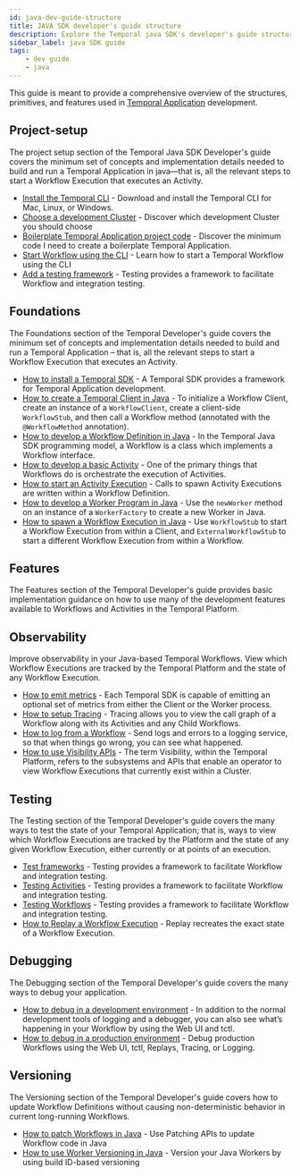 ```yaml
---
id: java-dev-guide-structure
title: JAVA SDK developer's guide structure
description: Explore the Temporal java SDK's developer's guide structure.
sidebar_label: java SDK guide
tags:
    - dev guide
    - java
---
```


This guide is meant to provide a comprehensive overview of the structures, primitives, and features used in [Temporal Application](/temporal#temporal-application) development.

## Project-setup

The project setup section of the Temporal Java SDK Developer's guide covers the minimum set of concepts and implementation details needed to build and run a Temporal Application in java—that is, all the relevant steps to start a Workflow Execution that executes an Activity.

- [Install the Temporal CLI](/java/install-cli) - Download and install the Temporal CLI for Mac, Linux, or Windows.
- [Choose a development Cluster](/java/choose-dev-cluster) - Discover which development Cluster you should choose
- [Boilerplate Temporal Application project code](/java/project-structure) - Discover the minimum code I need to create a boilerplate Temporal Application.
- [Start Workflow using the CLI](/java/backgroundcheck-boilerplate-start-workflow) - Learn how to start a Temporal Workflow using the CLI
- [Add a testing framework](/java/backgroundcheck-boilerplate-testing-temporal) - Testing provides a framework to facilitate Workflow and integration testing.

## Foundations

The Foundations section of the Temporal Developer's guide covers the minimum set of concepts and implementation details needed to build and run a Temporal Application – that is, all the relevant steps to start a Workflow Execution that executes an Activity.

- [How to install a Temporal SDK](/java/add-sdk) - A Temporal SDK provides a framework for Temporal Application development.
- [How to create a Temporal Client in Java](/java/how-to-create-a-temporal-client-in-java) - To initialize a Workflow Client, create an instance of a `WorkflowClient`, create a client-side `WorkflowStub`, and then call a Workflow method (annotated with the `@WorkflowMethod` annotation).
- [How to develop a Workflow Definition in Java](/java/how-to-develop-a-workflow-definition-in-java) - In the Temporal Java SDK programming model, a Workflow is a class which implements a Workflow interface.
- [How to develop a basic Activity](/java/developing-activities) - One of the primary things that Workflows do is orchestrate the execution of Activities.
- [How to start an Activity Execution](/java/spawning-activities) - Calls to spawn Activity Executions are written within a Workflow Definition.
- [How to develop a Worker Program in Java](/java/how-to-develop-a-worker-program-in-java) - Use the `newWorker` method on an instance of a `WorkerFactory` to create a new Worker in Java.
- [How to spawn a Workflow Execution in Java](/java/how-to-spawn-a-workflow-execution-in-java) - Use `WorkflowStub` to start a Workflow Execution from within a Client, and `ExternalWorkflowStub` to start a different Workflow Execution from within a Workflow.

## Features

The Features section of the Temporal Developer's guide provides basic implementation guidance on how to use many of the development features available to Workflows and Activities in the Temporal Platform.

## Observability

Improve observability in your Java-based Temporal Workflows. View which Workflow Executions are tracked by the Temporal Platform and the state of any Workflow Execution.

- [How to emit metrics](/java/metrics) - Each Temporal SDK is capable of emitting an optional set of metrics from either the Client or the Worker process.
- [How to setup Tracing](/java/tracing) - Tracing allows you to view the call graph of a Workflow along with its Activities and any Child Workflows.
- [How to log from a Workflow](/java/logging) - Send logs and errors to a logging service, so that when things go wrong, you can see what happened.
- [How to use Visibility APIs](/java/visibility) - The term Visibility, within the Temporal Platform, refers to the subsystems and APIs that enable an operator to view Workflow Executions that currently exist within a Cluster.

## Testing

The Testing section of the Temporal Developer's guide covers the many ways to test the state of your Temporal Application; that is, ways to view which Workflow Executions are tracked by the Platform and the state of any given Workflow Execution, either currently or at points of an execution.

- [Test frameworks](/java/testing-frameworks) - Testing provides a framework to facilitate Workflow and integration testing.
- [Testing Activities](/java/testing-activities) - Testing provides a framework to facilitate Workflow and integration testing.
- [Testing Workflows](/java/testing-workflows) - Testing provides a framework to facilitate Workflow and integration testing.
- [How to Replay a Workflow Execution](/java/replays) - Replay recreates the exact state of a Workflow Execution.

## Debugging

The Debugging section of the Temporal Developer's guide covers the many ways to debug your application.

- [How to debug in a development environment](/java/debug-environment-development) - In addition to the normal development tools of logging and a debugger, you can also see what’s happening in your Workflow by using the Web UI and tctl.
- [How to debug in a production environment](/java/debug-environment-production) - Debug production Workflows using the Web UI, tctl, Replays, Tracing, or Logging.

## Versioning

The Versioning section of the Temporal Developer's guide covers how to update Workflow Definitions without causing non-deterministic behavior in current long-running Workflows.

- [How to patch Workflows in Java](/java/patching) - Use Patching APIs to update Workflow code in Java
- [How to use Worker Versioning in Java](/java/how-to-use-worker-versioning-in-java) - Version your Java Workers by using build ID-based versioning
